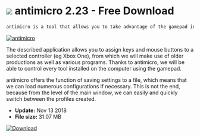 # ![](https://cdn.softexe.net/static/icon/0/antimicro-9616.png) antimicro 2.23 - Free Download

```sh
antimicro is a tool that allows you to take advantage of the gamepad in games that by default only offer keyboard and mouse support.
```
[![antimicro](https://gallery.dpcdn.pl/imgc/Tools/85957/g_-_420x350_1.5_-_x111319df-889b-4ae6-87f5-ab8d13f0e6ba.jpg)](https://softexe.net/win/system/control/antimicro:afpf.html)

The described application allows you to assign keys and mouse buttons to a selected controller (eg Xbox One), from which we will make use of older productions as well as various programs. Thanks to antimicro, we will be able to control every tool installed on the computer using the gamepad.
 
 antimicro offers the function of saving settings to a file, which means that we can load numerous configurations if necessary. This is not the end, because from the level of the main window, we can easily and quickly switch between the profiles created.


- **Update:** Nov 13 2018
- **File size:** 31.07 MB

[![Download](https://cdn.softexe.net/static/img/download.png)](https://softexe.net/win/system/control/antimicro:afpf.html)

